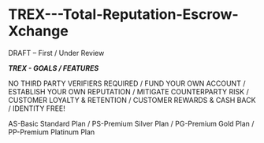 # TREX---Total-Reputation-Escrow-Xchange

DRAFT – First / Under Review

***TREX - GOALS / FEATURES***

NO THIRD PARTY VERIFIERS REQUIRED / 
FUND YOUR OWN ACCOUNT / 
ESTABLISH YOUR OWN REPUTATION /
MITIGATE COUNTERPARTY RISK /
CUSTOMER LOYALTY & RETENTION /
CUSTOMER REWARDS & CASH BACK /
IDENTITY FREE!

AS-Basic Standard Plan / PS-Premium Silver Plan / PG-Premium Gold Plan / PP-Premium Platinum Plan
